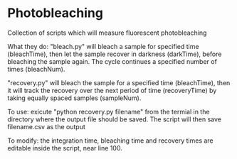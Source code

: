 # Photobleaching
Collection of scripts which will measure fluorescent photobleaching

What they do: "bleach.py" will bleach a sample for specified time (bleachTime), then let the sample recover in darkness (darkTime), before bleaching the sample again. The cycle continues a specified number of times (bleachNum).

"recovery.py" will bleach the sample for a specified time (bleachTime), then it will track the recovery over the next period of time (recoveryTime) by taking equally spaced samples (sampleNum).

To use: exicute "python recovery.py filename" from the termial in the directory where the output file should be saved. The script will then save filename.csv as the output

To modify: the integration time, bleaching time and recovery times are editable inside the script, near line 100.
